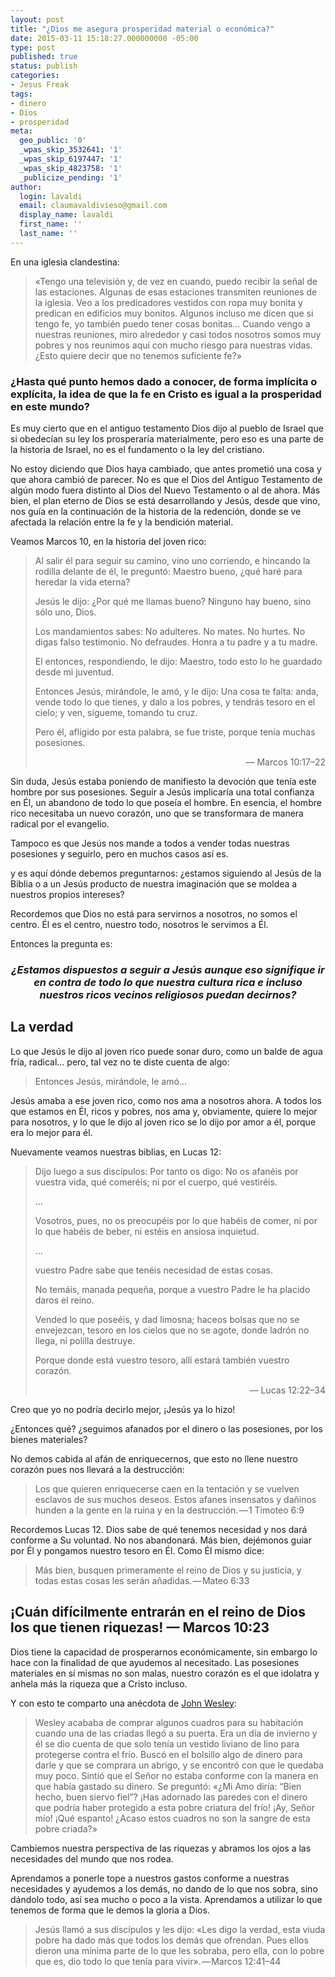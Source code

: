 ```yaml
---
layout: post
title: "¿Dios me asegura prosperidad material o económica?"
date: 2015-03-11 15:18:27.000000000 -05:00
type: post
published: true
status: publish
categories:
- Jesus Freak
tags:
- dinero
- Dios
- prosperidad
meta:
  geo_public: '0'
  _wpas_skip_3532641: '1'
  _wpas_skip_6197447: '1'
  _wpas_skip_4823758: '1'
  _publicize_pending: '1'
author:
  login: lavaldi
  email: claumavaldivieso@gmail.com
  display_name: lavaldi
  first_name: ''
  last_name: ''
---
```

<p>En una iglesia clandestina:</p>
<blockquote><p>«Tengo una televisión y, de vez en cuando, puedo recibir la señal de las estaciones. Algunas de esas estaciones transmiten reuniones de la iglesia. Veo a los predicadores vestidos con ropa muy bonita y predican en edificios muy bonitos. Algunos incluso me dicen que si tengo fe, yo también puedo tener cosas bonitas… Cuando vengo a nuestras reuniones, miro alrededor y casi todos nosotros somos muy pobres y nos reunimos aquí con mucho riesgo para nuestras vidas. ¿Esto quiere decir que no tenemos suficiente fe?»</p></blockquote>
<h3>¿Hasta qué punto hemos dado a conocer, de forma implícita o explícita, la idea de que la fe en Cristo es igual a la prosperidad en este mundo?</h3>
<p><!--more--></p>
<p>Es muy cierto que en el antiguo testamento Dios dijo al pueblo de Israel que si obedecían su ley los prosperaría materialmente, pero eso es una parte de la historia de Israel, no es el fundamento o la ley del cristiano.</p>
<p>No estoy diciendo que Dios haya cambiado, que antes prometió una cosa y que ahora cambió de parecer. No es que el Dios del Antiguo Testamento de algún modo fuera distinto al Dios del Nuevo Testamento o al de ahora. Más bien, el plan eterno de Dios se está desarrollando y Jesús, desde que vino, nos guía en la continuación de la historia de la redención, donde se ve afectada la relación entre la fe y la bendición material.</p>
<p>Veamos Marcos 10, en la historia del joven rico:</p>
<blockquote><p>Al salir él para seguir su camino, vino uno corriendo, e hincando la rodilla delante de él, le preguntó: Maestro bueno, ¿qué haré para heredar la vida eterna?</p>
<p>Jesús le dijo: ¿Por qué me llamas bueno? Ninguno hay bueno, sino sólo uno, Dios.</p>
<p>Los mandamientos sabes: No adulteres. No mates. No hurtes. No digas falso testimonio. No defraudes. Honra a tu padre y a tu madre.</p>
<p>El entonces, respondiendo, le dijo: Maestro, todo esto lo he guardado desde mi juventud.</p>
<p>Entonces Jesús, mirándole, le amó, y le dijo: Una cosa te falta: anda, vende todo lo que tienes, y dalo a los pobres, y tendrás tesoro en el cielo; y ven, sígueme, tomando tu cruz.</p>
<p>Pero él, afligido por esta palabra, se fue triste, porque tenía muchas posesiones.</p>
<p style="text-align:right;">— Marcos 10:17–22</p>
</blockquote>
<p>Sin duda, Jesús estaba poniendo de manifiesto la devoción que tenía este hombre por sus posesiones. Seguir a Jesús implicaría una total confianza en Él, un abandono de todo lo que poseía el hombre. En esencia, el hombre rico necesitaba un nuevo corazón, uno que se transformara de manera radical por el evangelio.</p>
<p>Tampoco es que Jesús nos mande a todos a vender todas nuestras posesiones y seguirlo, pero en muchos casos así es.</p>
<p>y es aquí dónde debemos preguntarnos: ¿estamos siguiendo al Jesús de la Biblia o a un Jesús producto de nuestra imaginación que se moldea a nuestros propios intereses?</p>
<p>Recordemos que Dios no está para servirnos a nosotros, no somos el centro. Él es el centro, nuestro todo, nosotros le servimos a Él.</p>
<p>Entonces la pregunta es:</p>
<h3 style="text-align:center;"><em>¿Estamos dispuestos a seguir a Jesús aunque eso signifique ir en contra de todo lo que nuestra cultura rica e incluso nuestros ricos vecinos religiosos puedan decirnos?</em></h3>
<h2>La verdad</h2>
<p>Lo que Jesús le dijo al joven rico puede sonar duro, como un balde de agua fría, radical… pero, tal vez no te diste cuenta de algo:</p>
<blockquote><p>Entonces Jesús, mirándole, le amó…</p></blockquote>
<p>Jesús amaba a ese joven rico, como nos ama a nosotros ahora. A todos los que estamos en Él, ricos y pobres, nos ama y, obviamente, quiere lo mejor para nosotros, y lo que le dijo al joven rico se lo dijo por amor a él, porque era lo mejor para él.</p>
<p>Nuevamente veamos nuestras biblias, en Lucas 12:</p>
<blockquote><p>Dijo luego a sus discípulos: Por tanto os digo: No os afanéis por vuestra vida, qué comeréis; ni por el cuerpo, qué vestiréis.</p>
<p>…</p>
<p>Vosotros, pues, no os preocupéis por lo que habéis de comer, ni por lo que habéis de beber, ni estéis en ansiosa inquietud.</p>
<p>…</p>
<p>vuestro Padre sabe que tenéis necesidad de estas cosas.</p>
<p>No temáis, manada pequeña, porque a vuestro Padre le ha placido daros el reino.</p>
<p>Vended lo que poseéis, y dad limosna; haceos bolsas que no se envejezcan, tesoro en los cielos que no se agote, donde ladrón no llega, ni polilla destruye.</p>
<p>Porque donde está vuestro tesoro, allí estará también vuestro corazón.</p>
<p style="text-align:right;">— Lucas 12:22–34</p>
</blockquote>
<p>Creo que yo no podría decirlo mejor, ¡Jesús ya lo hizo!</p>
<p>¿Entonces qué? ¿seguimos afanados por el dinero o las posesiones, por los bienes materiales?</p>
<p>No demos cabida al afán de enriquecernos, que esto no llene nuestro corazón pues nos llevará a la destrucción:</p>
<blockquote><p>Los que quieren enriquecerse caen en la tentación y se vuelven esclavos de sus muchos deseos. Estos afanes insensatos y dañinos hunden a la gente en la ruina y en la destrucción. — 1 Timoteo 6:9</p></blockquote>
<p>Recordemos Lucas 12. Dios sabe de qué tenemos necesidad y nos dará conforme a Su voluntad. No nos abandonará. Más bien, dejémonos guiar por Él y pongamos nuestro tesoro en Él. Como Él mismo dice:</p>
<blockquote><p>Más bien, busquen primeramente el reino de Dios y su justicia, y todas estas cosas les serán añadidas. — Mateo 6:33</p></blockquote>
<h2>¡Cuán difícilmente entrarán en el reino de Dios los que tienen riquezas! — Marcos 10:23</h2>
<p>Dios tiene la capacidad de prosperarnos económicamente, sin embargo lo hace con la finalidad de que ayudemos al necesitado. Las posesiones materiales en sí mismas no son malas, nuestro corazón es el que idolatra y anhela más la riqueza que a Cristo incluso.</p>
<p>Y con esto te comparto una anécdota de <a href="http://es.wikipedia.org/wiki/John_Wesley" target="_blank" rel="nofollow">John Wesley</a>:</p>
<blockquote><p>Wesley acababa de comprar algunos cuadros para su habitación cuando una de las criadas llegó a su puerta. Era un día de invierno y él se dio cuenta de que solo tenía un vestido liviano de lino para protegerse contra el frío. Buscó en el bolsillo algo de dinero para darle y que se comprara un abrigo, y se encontró con que le quedaba muy poco. Sintió que el Señor no estaba conforme con la manera en que había gastado su dinero. Se preguntó: «¿Mi Amo diría: “Bien hecho, buen siervo fiel”? ¡Has adornado las paredes con el dinero que podría haber protegido a esta pobre criatura del frío! ¡Ay, Señor mío! ¡Qué espanto! ¿Acaso estos cuadros no son la sangre de esta pobre criada?»</p></blockquote>
<p>Cambiemos nuestra perspectiva de las riquezas y abramos los ojos a las necesidades del mundo que nos rodea.</p>
<p>Aprendamos a ponerle tope a nuestros gastos conforme a nuestras necesidades y ayudemos a los demás, no dando de lo que nos sobra, sino dándolo todo, así sea mucho o poco a la vista. Aprendamos a utilizar lo que tenemos de forma que le demos la gloria a Dios.</p>
<blockquote><p>Jesús llamó a sus discípulos y les dijo: «Les digo la verdad, esta viuda pobre ha dado más que todos los demás que ofrendan. Pues ellos dieron una mínima parte de lo que les sobraba, pero ella, con lo pobre que es, dio todo lo que tenía para vivir». — Marcos 12:41–44</p></blockquote>
